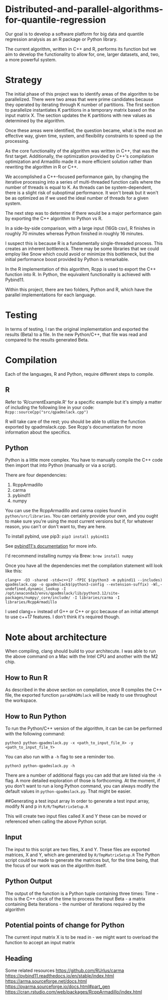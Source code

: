 # Distributed-and-parallel-algorithms-for-quantile-regression

Our goal is to develop a software platform for big data and quantile regression analysis as an R package or Python library. 

The current algorithm, written in C++ and R, performs its function but we aim
to develop the functionality to allow for, one, larger datasets, and, two, a
more powerful system. 

# Strategy
The initial phase of this project was to identify areas of the algorithm to be
parallelized. There were two areas that were prime candidates because they
operated by iterating through K number of partitions. The first section to parallelize instantiates K partitions in a temporary matrix
based on the input matrix X. The section updates the K partitions with new values as determined by
the algorithm.

Once these areas were identified, the question became, what is the most
an effective way, given time, system, and flexibility constraints to speed up the
processing.  

As the core functionality of the algorithm was written in C++, that was the
first target. Additionally, the optimization provided by C++'s compilation optimization and Armadillo made it a more efficient solution rather than rewriting the algorithm in R or C++. 

We accomplished a C++-focused performance gain, by changing the iterative processing into a series of multi-threaded function calls where the number of threads is equal to K. As threads can be system-dependent, there is a slight risk of suboptimal performance. It won't break but it won't be as optimized as if we used the ideal number of threads for a given system. 

The next step was to determine if there would be a major performance gain by
exporting the C++ algorithm to Python vs R.

In a side-by-side comparison, with a large input (16Gb csv), R finishes in
roughly 70 minutes whereas Python finished in roughly 16 minutes.

I suspect this is because R is a fundamentally single-threaded process. This 
creates an inherent bottleneck. There may be some libraries that we could
employ like Snow which could avoid or minimize this bottleneck, but the initial
performance boost provided by Python is remarkable.

In the R implementation of this algorithm, Rcpp is used to export the C++
function into R. In Python, the equivalent functionality is achieved with
Pybind11.

Within this project, there are two folders, Python and R, which have the parallel 
implementations for each language.

# Testing
In terms of testing, I ran the original implementation and exported the results (Beta) to a file.
In the new Python/C++, that file was read and compared to the results generated Beta. 

# Compilation
Each of the languages, R and Python, require different steps to compile.

## R
Refer to 'R/currentExample.R' for a specific example but it's simply a matter of
including the following line in your code:
`Rcpp::sourceCpp("src/qpadmslack.cpp")`

R will take care of the rest; you should be able to utilize the function exported
by qpadmslack.cpp. See Rcpp's documentation for more information about the
specifics.

## Python

Python is a little more complex. You have to manually compile the C++ code then
import that into Python (manually or via a script).

There are four dependencies:
 1. RcppArmadillo 
 2. carma
 3. pybind11
 4. numpy

You can use the RcppArmadillo and carma copies found in `python/src/libraries`.
You can certainly provide your own, and you ought to make sure you're using the 
most current versions but if, for whatever reason, you can't or don't want to, they
are here.

To install pybind, use pip3:
`pip3 install pybind11`

See [pybind11's documentation](https://pybind11.readthedocs.io/en/stable/installing.html) for more info.

I'd recommend installing numpy via Brew:
`brew install numpy`

Once you have all the dependencies met the compilation statement will look like this:

    clang++ -O3 -shared -std=c++17 -fPIC $(python3 -m pybind11 --includes) qpadmslack.cpp -o qpadmslack$(python3-config --extension-suffix) -Wl,-undefined,dynamic_lookup -I /opt/anaconda3/envs/qpadmslack/lib/python3.12/site-packages/numpy/_core/include/ -I libraries/carma -I libraries/RcppArmadillo

I used clang++ instead of G++ or C++ or gcc because of an initial attempt to use
c++17 features. I don't think it's required though.

# Note about architecture
When compiling, clang should build to your architecute. I was able to run the above command on a Mac with the Intel CPU and another with the M2 chip.

## How to Run R

As described in the above section on compilation, once R compiles the C++ file, 
the exported function `paraQPADMslack` will be ready to use throughout the 
workspace.

## How to Run Python

To run the Python/C++ version of the algorithm, it can be can be performed with the following command:

    python3 python-qpadmslack.py -x <path_to_input_file_X> -y <path_to_input_file_Y>

You can also run with a `-h` flag to see a reminder too.

    python3 python-qpadmslack.py -h

There are a number of additional flags you can add that are listed via the `-h` flag. A more detailed exploration of those is forthcoming.
At the moment, if you don't want to run a long Python command, you can always modify the default values in `python-qpadmslack.py`. That might be easier.

##Generating a test input array
In order to generate a test input array, modify N and p in `R/R/TmpMatrixSetup.R`

This will create two input files called X and Y these can be moved or referenced
when calling the above Python script.

## Input

The input to this script are two files, X and Y. These files are exported matrices, X and Y, which are generated by `R/TmpMatrixSetup.R`
The Python script could be made to generate the matrices but, for the time
being, that the focus of our work was on the algorithm itself.

## Python Output

The output of the function is a Python tuple containing three times:
Time - this is the C++ clock of the time to process the input
Beta - a matrix containing Beta
Iterations - the number of iterations required by the algorithm

## Potential points of change for Python

The current input matrix X is to be read in - we might want to overload the
function to accept an input matrix

## Heading
Some related resources
https://github.com/RUrlus/carma
https://pybind11.readthedocs.io/en/stable/index.html
https://arma.sourceforge.net/docs.html
https://pyarma.sourceforge.io/docs.html#part_gen
https://cran.rstudio.com/web/packages/RcppArmadillo/index.html

